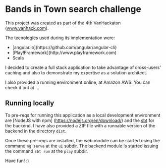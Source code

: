 # Bands in Town search challenge

This project was created as part of the 4th VanHackaton (www.vanhack.com). 

The tecnologies used during its implementation were: 
<ul>
  <li> [angular.io](https://github.com/angular/angular-cli)
  <li> [Play!Framework](http://www.playframework.com)
  <li> Scala
</ul>

I decided to create a full stack application to take advantage of cross-users' caching and also to demonstrate my expertise as a solution architect.

I also provided a running environment online, at Amazon AWS. You can check it out at ...


## Running locally

To pre-reqs for running this application as a local development environment are [NodeJS with npm] (https://nodejs.org/en/download/) and the 
[sbt](https://www.playframework.com/documentation/2.6.x/Installing) for the backend. I have also provided a ZIP file with a runnable version of the
backend in the directory `dist`.

Once these pre-reqs are installed, the web module can be started using the command `ng serve` at the `ui` subdir. The backend module is started
issuing the command `sbt run` at the `play` subdir.


Have fun! :)
